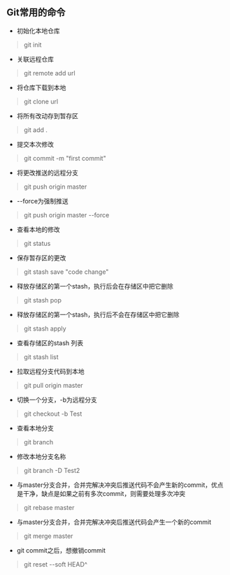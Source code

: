 ## Git常用的命令

- 初始化本地仓库  
>git init

- 关联远程仓库
>git remote add url

- 将仓库下载到本地  
>git clone url

- 将所有改动存到暂存区
>git add .

- 提交本次修改
>git commit -m "first commit"

- 将更改推送的远程分支
>git push origin master

- --force为强制推送
>git push origin master --force

- 查看本地的修改
>git status

- 保存暂存区的更改
>git stash save "code change"

- 释放存储区的第一个stash，执行后会在存储区中把它删除
>git stash pop

- 释放存储区的第一个stash，执行后不会在存储区中把它删除
>git stash apply

- 查看存储区的stash 列表
>git stash list

- 拉取远程分支代码到本地
>git pull origin master

- 切换一个分支，-b为远程分支
>git checkout -b Test

- 查看本地分支
>git branch

- 修改本地分支名称
>git branch -D Test2

- 与master分支合并，合并完解决冲突后推送代码不会产生新的commit，优点是干净，缺点是如果之前有多次commit，则需要处理多次冲突
>git rebase master

- 与master分支合并，合并完解决冲突后推送代码会产生一个新的commit
>git merge master

- git commit之后，想撤销commit
>git reset --soft HEAD^
